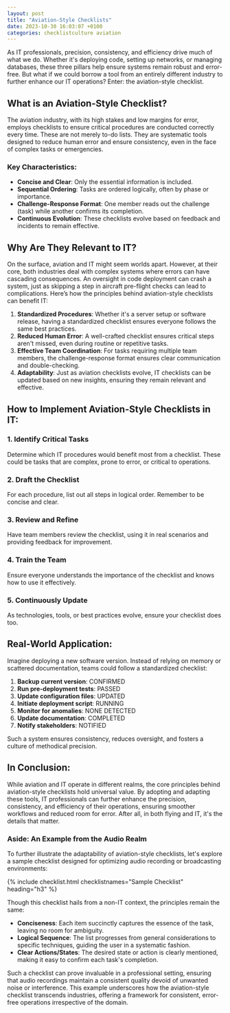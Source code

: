 ```yaml
---
layout: post
title: "Aviation-Style Checklists"
date: 2023-10-30 16:03:07 +0100
categories: checklistculture aviation
---
```


As IT professionals, precision, consistency, and efficiency drive much of what we do. Whether it's deploying code, setting up networks, or managing databases, these three pillars help ensure systems remain robust and error-free. But what if we could borrow a tool from an entirely different industry to further enhance our IT operations? Enter: the aviation-style checklist.

## What is an Aviation-Style Checklist?

The aviation industry, with its high stakes and low margins for error, employs checklists to ensure critical procedures are conducted correctly every time. These are not merely to-do lists. They are systematic tools designed to reduce human error and ensure consistency, even in the face of complex tasks or emergencies.

### Key Characteristics:

- **Concise and Clear**: Only the essential information is included.
- **Sequential Ordering**: Tasks are ordered logically, often by phase or importance.
- **Challenge-Response Format**: One member reads out the challenge (task) while another confirms its completion.
- **Continuous Evolution**: These checklists evolve based on feedback and incidents to remain effective.

## Why Are They Relevant to IT?

On the surface, aviation and IT might seem worlds apart. However, at their core, both industries deal with complex systems where errors can have cascading consequences. An oversight in code deployment can crash a system, just as skipping a step in aircraft pre-flight checks can lead to complications. Here’s how the principles behind aviation-style checklists can benefit IT:

1. **Standardized Procedures**: Whether it's a server setup or software release, having a standardized checklist ensures everyone follows the same best practices.
2. **Reduced Human Error**: A well-crafted checklist ensures critical steps aren't missed, even during routine or repetitive tasks.
3. **Effective Team Coordination**: For tasks requiring multiple team members, the challenge-response format ensures clear communication and double-checking.
4. **Adaptability**: Just as aviation checklists evolve, IT checklists can be updated based on new insights, ensuring they remain relevant and effective.

## How to Implement Aviation-Style Checklists in IT:

### 1. Identify Critical Tasks

Determine which IT procedures would benefit most from a checklist. These could be tasks that are complex, prone to error, or critical to operations.

### 2. Draft the Checklist

For each procedure, list out all steps in logical order. Remember to be concise and clear.

### 3. Review and Refine

Have team members review the checklist, using it in real scenarios and providing feedback for improvement.

### 4. Train the Team

Ensure everyone understands the importance of the checklist and knows how to use it effectively.

### 5. Continuously Update

As technologies, tools, or best practices evolve, ensure your checklist does too.

## Real-World Application:

Imagine deploying a new software version. Instead of relying on memory or scattered documentation, teams could follow a standardized checklist:

1. **Backup current version**: CONFIRMED
2. **Run pre-deployment tests**: PASSED
3. **Update configuration files**: UPDATED
4. **Initiate deployment script**: RUNNING
5. **Monitor for anomalies**: NONE DETECTED
6. **Update documentation**: COMPLETED
7. **Notify stakeholders**: NOTIFIED

Such a system ensures consistency, reduces oversight, and fosters a culture of methodical precision.

## In Conclusion:

While aviation and IT operate in different realms, the core principles behind aviation-style checklists hold universal value. By adopting and adapting these tools, IT professionals can further enhance the precision, consistency, and efficiency of their operations, ensuring smoother workflows and reduced room for error. After all, in both flying and IT, it's the details that matter.

### **Aside: An Example from the Audio Realm**

To further illustrate the adaptability of aviation-style checklists, let's explore a sample checklist designed for optimizing audio recording or broadcasting environments:

{% include checklist.html checklistnames="Sample Checklist" heading="h3" %}

Though this checklist hails from a non-IT context, the principles remain the same:

- **Conciseness**: Each item succinctly captures the essence of the task, leaving no room for ambiguity.
- **Logical Sequence**: The list progresses from general considerations to specific techniques, guiding the user in a systematic fashion.
- **Clear Actions/States**: The desired state or action is clearly mentioned, making it easy to confirm each task's completion.

Such a checklist can prove invaluable in a professional setting, ensuring that audio recordings maintain a consistent quality devoid of unwanted noise or interference. This example underscores how the aviation-style checklist transcends industries, offering a framework for consistent, error-free operations irrespective of the domain.
